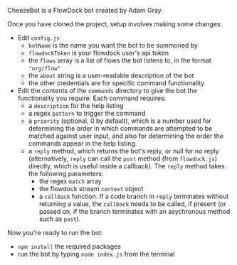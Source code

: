 CheezeBot is a FlowDock bot created by Adam Gray.

Once you have cloned the project, setup involves making some changes:

* Edit `config.js`
	* `botName` is the name you want the bot to be summoned by
	* `flowdockToken` is your flowdock user's api token
	* the `flows` array is a list of flows the bot listens to, in the format `"org/flow"`
	* the `about` string is a user-readable description of the bot
	* the other credentials are for specific command functionality
* Edit the contents of the `commands` directory to give the bot the functionality you require.
	Each command requires:
	* a `description` for the help listing
	* a regex `pattern` to trigger the command
	* a `priority` (optional, 0 by default), which is a number used for determining the order in which commands are attempted to be matched against user input, and also for determining the order the commands appear in the help listing.
	* a `reply` method, which returns the bot's reply, or null for no reply (alternatively, `reply` can call the `post` method (from `flowdock.js`) directly, which is useful inside a callback). The `reply` method takes the following parameters:
		* the regex `match` array
		* the flowdock stream `context` object
		* a `callback` function. If a code branch in `reply` terminates without returning a value, the `callback` needs to be called, if present (or passed on, if the branch terminates with an asychronous method such as `post`).

Now you're ready to run the bot:

* `npm install` the required packages
* run the bot by typing `node index.js` from the terminal
